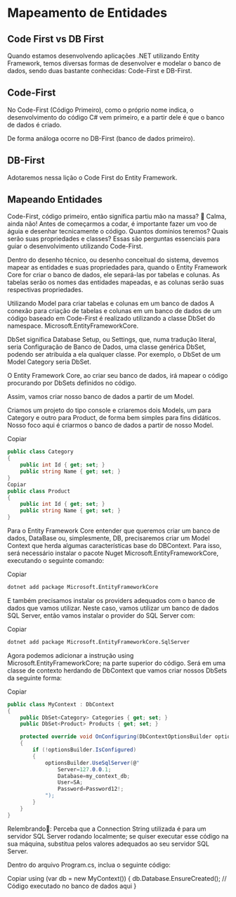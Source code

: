 # Mapeamento de Entidades

## Code First vs DB First

Quando estamos desenvolvendo aplicações .NET utilizando Entity Framework, temos diversas formas de desenvolver e modelar o banco de dados, sendo duas bastante conhecidas: Code-First e DB-First.

## Code-First
No Code-First (Código Primeiro), como o próprio nome indica, o desenvolvimento do código C# vem primeiro, e a partir dele é que o banco de dados é criado.

De forma análoga ocorre no DB-First (banco de dados primeiro).

## DB-First
Adotaremos nessa lição o Code First do Entity Framework.

## Mapeando Entidades

Code-First, código primeiro, então significa partiu mão na massa? 💪 Calma, ainda não! Antes de começarmos a codar, é importante fazer um voo de águia e desenhar tecnicamente o código. Quantos domínios teremos? Quais serão suas propriedades e classes? Essas são perguntas essenciais para guiar o desenvolvimento utilizando Code-First.

Dentro do desenho técnico, ou desenho conceitual do sistema, devemos mapear as entidades e suas propriedades para, quando o Entity Framework Core for criar o banco de dados, ele separá-las por tabelas e colunas. As tabelas serão os nomes das entidades mapeadas, e as colunas serão suas respectivas propriedades.

Utilizando Model para criar tabelas e colunas em um banco de dados
A conexão para criação de tabelas e colunas em um banco de dados de um código baseado em Code-First é realizado utilizando a classe DbSet do namespace. Microsoft.EntityFrameworkCore.

DbSet significa Database Setup, ou Settings, que, numa tradução literal, seria Configuração de Banco de Dados, uma classe genérica DbSet<T>, podendo ser atribuída a ela qualquer classe. Por exemplo, o DbSet de um Model Category seria DbSet<Category>.

O Entity Framework Core, ao criar seu banco de dados, irá mapear o código procurando por DbSets definidos no código.

Assim, vamos criar nosso banco de dados a partir de um Model.

Criamos um projeto do tipo console e criaremos dois Models, um para Category e outro para Product, de forma bem simples para fins didáticos. Nosso foco aqui é criarmos o banco de dados a partir de nosso Model.

Copiar
```c#
public class Category
{
    public int Id { get; set; }
    public string Name { get; set; }
}
Copiar
public class Product
{
    public int Id { get; set; }
    public string Name { get; set; }
}
```
Para o Entity Framework Core entender que queremos criar um banco de dados, DataBase ou, simplesmente, DB, precisaremos criar um Model Context que herda algumas características base do DBContext. Para isso, será necessário instalar o pacote Nuget Microsoft.EntityFrameworkCore, executando o seguinte comando:

Copiar
```bash
dotnet add package Microsoft.EntityFrameworkCore
```
E também precisamos instalar os providers adequados com o banco de dados que vamos utilizar. Neste caso, vamos utilizar um banco de dados SQL Server, então vamos instalar o provider do SQL Server com:

Copiar
```bash
dotnet add package Microsoft.EntityFrameworkCore.SqlServer
```
Agora podemos adicionar a instrução using Microsoft.EntityFrameworkCore; na parte superior do código. Será em uma classe de contexto herdando de DbContext que vamos criar nossos DbSets da seguinte forma:

Copiar
```c#
public class MyContext : DbContext
{
    public DbSet<Category> Categories { get; set; }
    public DbSet<Product> Products { get; set; }

    protected override void OnConfiguring(DbContextOptionsBuilder optionsBuilder)
    {
        if (!optionsBuilder.IsConfigured)
        {
            optionsBuilder.UseSqlServer(@"
                Server=127.0.0.1;
                Database=my_context_db;
                User=SA;
                Password=Password12!;
            ");
        }
    }
}
```
Relembrando🧠: Perceba que a Connection String utilizada é para um servidor SQL Server rodando localmente; se quiser executar esse código na sua máquina, substitua pelos valores adequados ao seu servidor SQL Server.

Dentro do arquivo Program.cs, inclua o seguinte código:

Copiar
using (var db = new MyContext())
{
    db.Database.EnsureCreated();
    // Código executado no banco de dados aqui
}